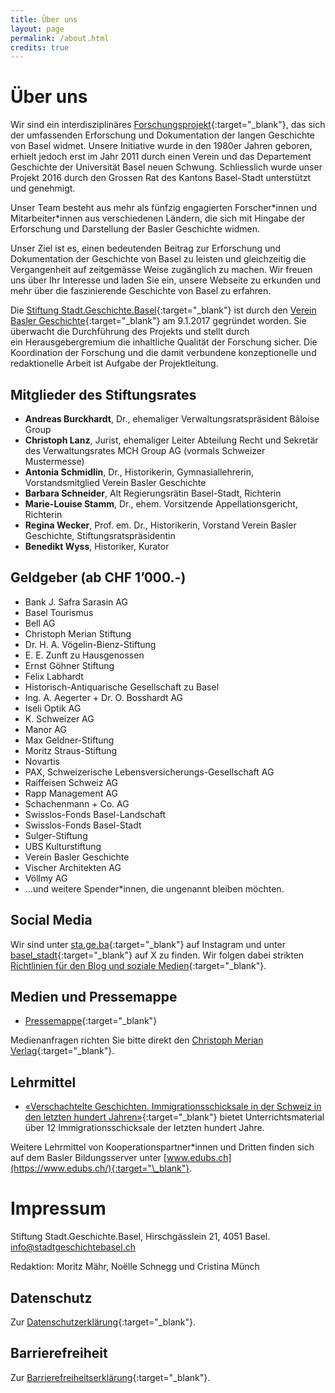 ```yaml
---
title: Über uns
layout: page
permalink: /about.html
credits: true
---
```


# Über uns

Wir sind ein interdisziplinäres [Forschungsprojekt](https://stadtgeschichtebasel.ch/projekt){:target="\_blank"}, das sich der umfassenden Erforschung und Dokumentation der langen Geschichte von Basel widmet. Unsere Initiative wurde in den 1980er Jahren geboren, erhielt jedoch erst im Jahr 2011 durch einen Verein und das Departement Geschichte der Universität Basel neuen Schwung. Schliesslich wurde unser Projekt 2016 durch den Grossen Rat des Kantons Basel-Stadt unterstützt und genehmigt.

Unser Team besteht aus mehr als fünfzig engagierten Forscher\*innen und Mitarbeiter\*innen aus verschiedenen Ländern, die sich mit Hingabe der Erforschung und Darstellung der Basler Geschichte widmen.

Unser Ziel ist es, einen bedeutenden Beitrag zur Erforschung und Dokumentation der Geschichte von Basel zu leisten und gleichzeitig die Vergangenheit auf zeitgemässe Weise zugänglich zu machen. Wir freuen uns über Ihr Interesse und laden Sie ein, unsere Webseite zu erkunden und mehr über die faszinierende Geschichte von Basel zu erfahren.

Die [Stiftung Stadt.Geschichte.Basel](https://stiftungen.stiftungschweiz.ch/organisation/stiftung-stadt-geschichte-basel){:target="\_blank"} ist durch den [Verein Basler Geschichte](https://stadtgeschichtebasel.ch/verein){:target="\_blank"} am 9.1.2017 gegründet worden. Sie überwacht die Durchführung des Projekts und stellt durch ein Herausgebergremium die inhaltliche Qualität der Forschung sicher. Die Koordination der Forschung und die damit verbundene konzeptionelle und redaktionelle Arbeit ist Aufgabe der Projektleitung.

## Mitglieder des Stiftungsrates

- **Andreas Burckhardt**, Dr., ehemaliger Verwaltungsratspräsident Bâloise Group
- **Christoph Lanz**, Jurist, ehemaliger Leiter Abteilung Recht und Sekretär des Verwaltungsrates MCH Group AG (vormals Schweizer Mustermesse)
- **Antonia Schmidlin**, Dr., Historikerin, Gymnasiallehrerin, Vorstandsmitglied Verein Basler Geschichte
- **Barbara Schneider**, Alt Regierungsrätin Basel-Stadt, Richterin
- **Marie-Louise Stamm**, Dr., ehem. Vorsitzende Appellationsgericht, Richterin
- **Regina Wecker**, Prof. em. Dr., Historikerin, Vorstand Verein Basler Geschichte, Stiftungsratspräsidentin
- **Benedikt Wyss**, Historiker, Kurator

## Geldgeber (ab CHF 1’000.-)

- Bank J. Safra Sarasin AG
- Basel Tourismus
- Bell AG
- Christoph Merian Stiftung
- Dr. H. A. Vögelin-Bienz-Stiftung
- E. E. Zunft zu Hausgenossen
- Ernst Göhner Stiftung
- Felix Labhardt
- Historisch-Antiquarische Gesellschaft zu Basel
- Ing. A. Aegerter + Dr. O. Bosshardt AG
- Iseli Optik AG
- K. Schweizer AG
- Manor AG
- Max Geldner-Stiftung
- Moritz Straus-Stiftung
- Novartis
- PAX, Schweizerische Lebensversicherungs-Gesellschaft AG
- Raiffeisen Schweiz AG
- Rapp Management AG
- Schachenmann + Co. AG
- Swisslos-Fonds Basel-Landschaft
- Swisslos-Fonds Basel-Stadt
- Sulger-Stiftung
- UBS Kulturstiftung
- Verein Basler Geschichte
- Vischer Architekten AG
- Völlmy AG
- …und weitere Spender\*innen, die ungenannt bleiben möchten.

## Social Media

Wir sind unter [sta.ge.ba](https://www.instagram.com/sta.ge.ba/){:target="\_blank"} auf Instagram und unter [basel_stadt](https://twitter.com/basel_stadt){:target="\_blank"} auf X zu finden. Wir folgen dabei strikten [Richtlinien für den Blog und soziale Medien](https://stadtgeschichtebasel.ch/richtlinien-fuer-den-blog-und-soziale-medien){:target="\_blank"}.

## Medien und Pressemappe

- [Pressemappe](https://stadtgeschichtebasel.ch/pressemappe){:target="\_blank"}

Medienanfragen richten Sie bitte direkt den [Christoph Merian Verlag](https://www.merianverlag.ch/presse.html){:target="\_blank"}.

## Lehrmittel

- [«Verschachtelte Geschichten. Immigrationsschicksale in der Schweiz in den letzten hundert Jahren»](https://stadtgeschichtebasel.ch/vermittlungsangebot-verschachtelte-geschichten-immigrationsschicksale-in-der-schweiz-in-den-letzten-hundert-jahren){:target="\_blank"} bietet Unterrichtsmaterial über 12 Immigrationsschicksale der letzten hundert Jahre.

Weitere Lehrmittel von Kooperationspartner\*innen und Dritten finden sich auf dem Basler Bildungsserver unter [www.edubs.ch](https://www.edubs.ch/){:target="\_blank"}.

# Impressum

Stiftung Stadt.Geschichte.Basel, Hirschgässlein 21, 4051 Basel. [info@stadtgeschichtebasel.ch](mailto:info@stadtgeschichtebasel.ch)

Redaktion: Moritz Mähr, Noëlle Schnegg und Cristina Münch

## Datenschutz

Zur [Datenschutzerklärung](https://stadtgeschichtebasel.ch//datenschutzerklaerung){:target="\_blank"}.

## Barrierefreiheit

Zur [Barrierefreiheitserklärung](https://stadtgeschichtebasel.ch//barrierefreiheitserklaerung){:target="\_blank"}.
